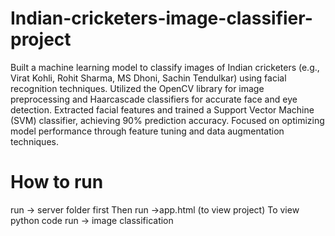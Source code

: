 # Indian-cricketers-image-classifier-project
Built a machine learning model to classify images of Indian cricketers (e.g., Virat Kohli, Rohit Sharma, MS Dhoni, Sachin Tendulkar) using facial recognition techniques.
Utilized the OpenCV library for image preprocessing and Haarcascade classifiers for accurate face and eye detection.
Extracted facial features and trained a Support Vector Machine (SVM) classifier, achieving 90% prediction accuracy.
Focused on optimizing model performance through feature tuning and data augmentation techniques.

# How to run
run -> server folder first
Then run ->app.html (to view project)
To view python code run -> image classification
